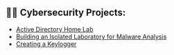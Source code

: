 

<h2>👨‍💻 Cybersecurity Projects:</h2>

- [Active Directory Home Lab](https://github.com/KEndrw/Active-Directory-Lab)
- [Building an Isolated Laboratory for Malware Analysis](https://github.com/KEndrw/Sandbox_for_Malware_Analysis)
- [Creating a Keylogger](https://github.com/KEndrw/Keylogger)

  
